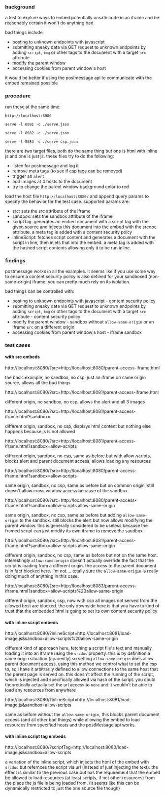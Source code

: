 ### background

a test to explore ways to embed potentially unsafe code in an iframe and be reasonably certain it won't do anything bad.


bad things include:
- posting to unknown endpoints with javascript
- submitting sneaky data via GET request to unknown endpoints by adding `script`, `img` or other tags to the document with a target `src` attribute
- modify the parent window
- accessing cookies from parent window's host


it would be better if using the postmessage api to communicate with the embed remained possible

### procedure
run these at the same time:
```
http://localhost:8080
```
```
serve -l 8081 -c ./serve.json
```
```
serve -l 8082 -c ./serve.json
```
```
serve -l 8083 -c ./serve-csp.json
```

there are two target files, both do the same thing but one is html with inline js and one is just js. these files try to do the following:
- listen for postmessage and log it
- remove meta tags (to see if csp tags can be removed)
- trigger an `alert`
- add images at 4 hosts to the document
- try to change the parent window background color to red


load the host file `http://localhost:8080/` and append query params to specify the behavior for the test case. supported params are:
- src: sets the src attribute of the iframe
- sandbox: sets the sandbox attribute of the iframe
- scriptTag: generates an embed document with a script tag with the given source and injects this document into the embed with the srcdoc attribute. a meta tag is added with a content security poicy
- inlineScript: fetches script content and generates a document with the script in line, then injets that into the embed. a meta tag is added with the hashed script contents allowing only it to be run inline.

### findings

postmessage works in all the examples. it seems like if you use some way to ensure a content security policy is also defined for your sandboxed (non-same-origin) iframe, you can pretty much rely on its isolation.

bad things can be controlled with:
- posting to unknown endpoints with javascript - content security policy
- submitting sneaky data via GET request to unknown endpoints by adding `script`, `img` or other tags to the document with a target `src` attribute - content security policy
- modify the parent window - sandbox without `allow-same-origin` or an iframe `src` on a different origin
- accessing cookies from parent window's host - iframe sandbox

### test cases

#### with src embeds

http://localhost:8080/?src=http://localhost:8080/parent-access-iframe.html

the basic example, no sandbox, no csp, just an iframe on same origin source, allows all the bad things


http://localhost:8080/?src=http://localhost:8081/parent-access-iframe.html

different origin, no sandbox, no csp, allows the alert and all 3 images


http://localhost:8080/?src=http://localhost:8081/parent-access-iframe.html?sandbox=

different origin, sandbox, no csp, displays html content but nothing else happens because js is not allowed


http://localhost:8080/?src=http://localhost:8081/parent-access-iframe.html?sandbox=allow-scripts

different origin, sandbox, no csp, same as before but with allow-scripts, blocks alert and parent document access, allows loading any resources


http://localhost:8080/?src=http://localhost:8080/parent-access-iframe.html?sandbox=allow-scripts

same origin, sandbox, no csp, same as before but on common origin, still doesn't allow cross window access because of the sandbox


http://localhost:8080/?src=http://localhost:8080/parent-access-iframe.html?sandbox=allow-scripts allow-same-origin

same origin, sandbox, no csp, same as before but adding `allow-same-origin` to the sandbox. still blocks the alert but now allows modifying the parent window. this is generally considered to be useless because the framed script can just modify its own iframe to remove the sandbox


http://localhost:8080/?src=http://localhost:8081/parent-access-iframe.html?sandbox=allow-scripts allow-same-origin

different origin, sandbox, no csp, same as before but not on the same host. interestingly `allow-same-origin` doesn't actually override the fact that the script is loading from a different origin. the access to the parent document is in fact blocked here. i'm not.... totally sure the `allow-same-origin` is really doing much of anything in this case.


http://localhost:8080/?src=http://localhost:8083/parent-access-iframe.html?sandbox=allow-scripts%20allow-same-origin

different origin, sandbox, csp, now with csp all images not served from the allowed host are blocked. the only downside here is that you have to kind of trust that the embedded html is going to set its own content security policy

#### with inline script embeds

http://localhost:8080/?inlineScript=http://localhost:8081/load-image.js&sandbox=allow-scripts%20allow-same-origin

different kind of approach here, fetching a script file's text and manually loading it into an iframe using the `srcdoc` property. this is by definition a same origin situation (aparently) so setting `allow-same-origin` does allow parent document access. using this method we control what to set the csp to, so i have it arbitrarily defined to allow connections to the same host that the parent page is served on. this doesn't affect the running of the script, which is injected and specifically allowed via hash of the script. you could theoretically actually set the url access to `none` and it wouldn't be able to load any resources from anywhere


http://localhost:8080/?inlineScript=http://localhost:8081/load-image.js&sandbox=allow-scripts

same as before without the `allow-same-origin`, this blocks parent document access (and all other bad things) while allowing the embed to load resources from specified hosts and the postMessage api works.

#### with inline script tag embeds

http://localhost:8080/?scriptTag=http://localhost:8080/load-image.js&sandbox=allow-scripts

a variation of the inline script, which injects the html of the embed with `srcdoc` but refernces the script via url (instead of just injecting the text). the effect is similar to the previous case but has the requirement that the embed be allowed to load resources (at least scripts, if not other resources) from the place the js file is being loaded from. (it seems like this can be dynamically restricted to just the one source file though)

